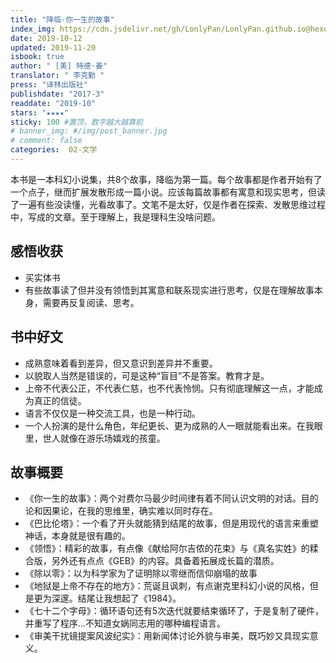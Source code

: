 ```yaml
---
title: "降临-你一生的故事"
index_img: https://cdn.jsdelivr.net/gh/LonlyPan/LonlyPan.github.io@hexo_source/hexo_images/降临-你⼀⽣的故事/降临.jpg
date: 2019-10-12
updated: 2019-11-20
isbook: true
author: " [美] 特德·姜"
translator: " 李克勤 "
press: "译林出版社"
publishdate: "2017-3"
readdate: "2019-10"
stars: "★★★★" 
sticky: 100 #置顶，数字越大越靠前
# banner_img: #/img/post_banner.jpg
# comment: false
categories:  02-文学
---
```


本书是⼀本科幻⼩说集，共8个故事，降临为第⼀篇。每个故事都是作者开始有了⼀个点⼦，继⽽扩展发散形成⼀篇⼩说。应该每篇故事都有寓意和现实思考，但读了⼀遍有些没读懂，光看故事了。⽂笔不是太好，仅是作者在探索、发散思维过程中，写成的⽂章。至于理解上，我是理科⽣没啥问题。

<!--more-->

## 感悟收获

- 买实体书
- 有些故事读了但并没有领悟到其寓意和联系现实进⾏思考，仅是在理解故事本身，需要再反复阅读、思考。

<!--more-->

## 书中好文
- 成熟意味着看到差异，但又意识到差异并不重要。
- 以貌取人当然是错误的，可是这种“盲目”不是答案。教育才是。
- 上帝不代表公正，不代表仁慈，也不代表怜悯。只有彻底理解这一点，才能成为真正的信徒。
- 语言不仅仅是一种交流工具，也是一种行动。
- 一个人扮演的是什么⻆色，年纪更⻓、更为成熟的人一眼就能看出来。在我眼里，世人就像在游乐场嬉戏的孩童。

## 故事概要

- 《你一生的故事》：两个对费尔⻢最少时间律有着不同认识文明的对话。目的论和因果论，在我的思维里，确实难以同时存在。
- 《巴比伦塔》：一个看了开头就能猜到结尾的故事，但是用现代的语言来重塑神话，本身就是很有趣的。
- 《领悟》：精彩的故事，有点像《献给阿尔吉侬的花束》与《真名实姓》的糅合版，另外还有点点《GEB》的内容。具备着拓展成⻓篇的潜质。
- 《除以零》：以为科学家为了证明除以零继而信仰崩塌的故事
- 《地狱是上帝不存在的地方》：荒诞且讽刺，有点谢克里科幻小说的⻛格，但是更为深邃。结尾让我想起了《1984》。
- 《七十二个字母》：循环语句还有5次迭代就要结束循环了，于是复制了硬件，并重写了程序...不知道女娲同志用的哪种编程语言。
- 《审美干扰镜提案⻛波纪实》：用新闻体讨论外貌与审美，既巧妙又具现实意义。
